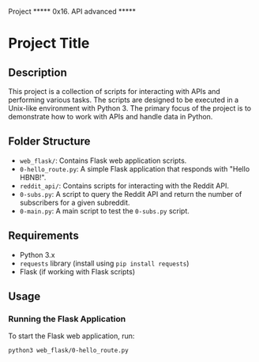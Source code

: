 Project ***** 0x16. API advanced *****
# Project Title

## Description

This project is a collection of scripts for interacting with APIs
and performing various tasks. The scripts are designed to be executed
in a Unix-like environment with Python 3. The primary focus of the project
is to demonstrate how to work with APIs and handle data in Python.

## Folder Structure

- `web_flask/`: Contains Flask web application scripts.
- `0-hello_route.py`: A simple Flask application that responds with "Hello HBNB!".
- `reddit_api/`: Contains scripts for interacting with the Reddit API.
- `0-subs.py`: A script to query the Reddit API and return
the number of subscribers for a given subreddit.
- `0-main.py`: A main script to test the `0-subs.py` script.

## Requirements

- Python 3.x
- `requests` library (install using `pip install requests`)
- Flask (if working with Flask scripts)

## Usage

### Running the Flask Application

To start the Flask web application, run:

```bash
python3 web_flask/0-hello_route.py

